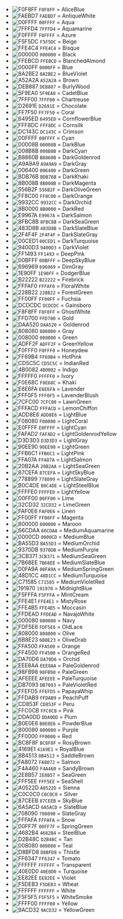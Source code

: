 - ![F0F8FF](https://via.placeholder.com/15/F0F8FF/000000?text=+) `F0F8FF` = AliceBlue
- ![FAEBD7](https://via.placeholder.com/15/FAEBD7/000000?text=+) `FAEBD7` = AntiqueWhite
- ![00FFFF](https://via.placeholder.com/15/00FFFF/000000?text=+) `00FFFF` = Aqua
- ![7FFFD4](https://via.placeholder.com/15/7FFFD4/000000?text=+) `7FFFD4` = Aquamarine
- ![F0FFFF](https://via.placeholder.com/15/F0FFFF/000000?text=+) `F0FFFF` = Azure
- ![F5F5DC](https://via.placeholder.com/15/F5F5DC/000000?text=+) `F5F5DC` = Beige
- ![FFE4C4](https://via.placeholder.com/15/FFE4C4/000000?text=+) `FFE4C4` = Bisque
- ![000000](https://via.placeholder.com/15/000000/000000?text=+) `000000` = Black
- ![FFEBCD](https://via.placeholder.com/15/FFEBCD/000000?text=+) `FFEBCD` = BlanchedAlmond
- ![0000FF](https://via.placeholder.com/15/0000FF/000000?text=+) `0000FF` = Blue
- ![8A2BE2](https://via.placeholder.com/15/8A2BE2/000000?text=+) `8A2BE2` = BlueViolet
- ![A52A2A](https://via.placeholder.com/15/A52A2A/000000?text=+) `A52A2A` = Brown
- ![DEB887](https://via.placeholder.com/15/DEB887/000000?text=+) `DEB887` = BurlyWood
- ![5F9EA0](https://via.placeholder.com/15/5F9EA0/000000?text=+) `5F9EA0` = CadetBlue
- ![7FFF00](https://via.placeholder.com/15/7FFF00/000000?text=+) `7FFF00` = Chartreuse
- ![D2691E](https://via.placeholder.com/15/D2691E/000000?text=+) `D2691E` = Chocolate
- ![FF7F50](https://via.placeholder.com/15/FF7F50/000000?text=+) `FF7F50` = Coral
- ![6495ED](https://via.placeholder.com/15/6495ED/000000?text=+) `6495ED` = CornflowerBlue
- ![FFF8DC](https://via.placeholder.com/15/FFF8DC/000000?text=+) `FFF8DC` = Cornsilk
- ![DC143C](https://via.placeholder.com/15/DC143C/000000?text=+) `DC143C` = Crimson
- ![00FFFF](https://via.placeholder.com/15/00FFFF/000000?text=+) `00FFFF` = Cyan
- ![00008B](https://via.placeholder.com/15/00008B/000000?text=+) `00008B` = DarkBlue
- ![008B8B](https://via.placeholder.com/15/008B8B/000000?text=+) `008B8B` = DarkCyan
- ![B8860B](https://via.placeholder.com/15/B8860B/000000?text=+) `B8860B` = DarkGoldenrod
- ![A9A9A9](https://via.placeholder.com/15/A9A9A9/000000?text=+) `A9A9A9` = DarkGray
- ![006400](https://via.placeholder.com/15/006400/000000?text=+) `006400` = DarkGreen
- ![BDB76B](https://via.placeholder.com/15/BDB76B/000000?text=+) `BDB76B` = DarkKhaki
- ![8B008B](https://via.placeholder.com/15/8B008B/000000?text=+) `8B008B` = DarkMagenta
- ![556B2F](https://via.placeholder.com/15/556B2F/000000?text=+) `556B2F` = DarkOliveGreen
- ![FF8C00](https://via.placeholder.com/15/FF8C00/000000?text=+) `FF8C00` = DarkOrange
- ![9932CC](https://via.placeholder.com/15/9932CC/000000?text=+) `9932CC` = DarkOrchid
- ![8B0000](https://via.placeholder.com/15/8B0000/000000?text=+) `8B0000` = DarkRed
- ![E9967A](https://via.placeholder.com/15/E9967A/000000?text=+) `E9967A` = DarkSalmon
- ![8FBC8B](https://via.placeholder.com/15/8FBC8B/000000?text=+) `8FBC8B` = DarkSeaGreen
- ![483D8B](https://via.placeholder.com/15/483D8B/000000?text=+) `483D8B` = DarkSlateBlue
- ![2F4F4F](https://via.placeholder.com/15/2F4F4F/000000?text=+) `2F4F4F` = DarkSlateGray
- ![00CED1](https://via.placeholder.com/15/00CED1/000000?text=+) `00CED1` = DarkTurquoise
- ![9400D3](https://via.placeholder.com/15/9400D3/000000?text=+) `9400D3` = DarkViolet
- ![FF1493](https://via.placeholder.com/15/FF1493/000000?text=+) `FF1493` = DeepPink
- ![00BFFF](https://via.placeholder.com/15/00BFFF/000000?text=+) `00BFFF` = DeepSkyBlue
- ![696969](https://via.placeholder.com/15/696969/000000?text=+) `696969` = DimGray
- ![1E90FF](https://via.placeholder.com/15/1E90FF/000000?text=+) `1E90FF` = DodgerBlue
- ![B22222](https://via.placeholder.com/15/B22222/000000?text=+) `B22222` = Firebrick
- ![FFFAF0](https://via.placeholder.com/15/FFFAF0/000000?text=+) `FFFAF0` = FloralWhite
- ![228B22](https://via.placeholder.com/15/228B22/000000?text=+) `228B22` = ForestGreen
- ![FF00FF](https://via.placeholder.com/15/FF00FF/000000?text=+) `FF00FF` = Fuchsia
- ![DCDCDC](https://via.placeholder.com/15/DCDCDC/000000?text=+) `DCDCDC` = Gainsboro
- ![F8F8FF](https://via.placeholder.com/15/F8F8FF/000000?text=+) `F8F8FF` = GhostWhite
- ![FFD700](https://via.placeholder.com/15/FFD700/000000?text=+) `FFD700` = Gold
- ![DAA520](https://via.placeholder.com/15/DAA520/000000?text=+) `DAA520` = Goldenrod
- ![808080](https://via.placeholder.com/15/808080/000000?text=+) `808080` = Gray
- ![008000](https://via.placeholder.com/15/008000/000000?text=+) `008000` = Green
- ![ADFF2F](https://via.placeholder.com/15/ADFF2F/000000?text=+) `ADFF2F` = GreenYellow
- ![F0FFF0](https://via.placeholder.com/15/F0FFF0/000000?text=+) `F0FFF0` = Honeydew
- ![FF69B4](https://via.placeholder.com/15/FF69B4/000000?text=+) `FF69B4` = HotPink
- ![CD5C5C](https://via.placeholder.com/15/CD5C5C/000000?text=+) `CD5C5C` = IndianRed
- ![4B0082](https://via.placeholder.com/15/4B0082/000000?text=+) `4B0082` = Indigo
- ![FFFFF0](https://via.placeholder.com/15/FFFFF0/000000?text=+) `FFFFF0` = Ivory
- ![F0E68C](https://via.placeholder.com/15/F0E68C/000000?text=+) `F0E68C` = Khaki
- ![E6E6FA](https://via.placeholder.com/15/E6E6FA/000000?text=+) `E6E6FA` = Lavender
- ![FFF0F5](https://via.placeholder.com/15/FFF0F5/000000?text=+) `FFF0F5` = LavenderBlush
- ![7CFC00](https://via.placeholder.com/15/7CFC00/000000?text=+) `7CFC00` = LawnGreen
- ![FFFACD](https://via.placeholder.com/15/FFFACD/000000?text=+) `FFFACD` = LemonChiffon
- ![ADD8E6](https://via.placeholder.com/15/ADD8E6/000000?text=+) `ADD8E6` = LightBlue
- ![F08080](https://via.placeholder.com/15/F08080/000000?text=+) `F08080` = LightCoral
- ![E0FFFF](https://via.placeholder.com/15/E0FFFF/000000?text=+) `E0FFFF` = LightCyan
- ![FAFAD2](https://via.placeholder.com/15/FAFAD2/000000?text=+) `FAFAD2` = LightGoldenrodYellow
- ![D3D3D3](https://via.placeholder.com/15/D3D3D3/000000?text=+) `D3D3D3` = LightGray
- ![90EE90](https://via.placeholder.com/15/90EE90/000000?text=+) `90EE90` = LightGreen
- ![FFB6C1](https://via.placeholder.com/15/FFB6C1/000000?text=+) `FFB6C1` = LightPink
- ![FFA07A](https://via.placeholder.com/15/FFA07A/000000?text=+) `FFA07A` = LightSalmon
- ![20B2AA](https://via.placeholder.com/15/20B2AA/000000?text=+) `20B2AA` = LightSeaGreen
- ![87CEFA](https://via.placeholder.com/15/87CEFA/000000?text=+) `87CEFA` = LightSkyBlue
- ![778899](https://via.placeholder.com/15/778899/000000?text=+) `778899` = LightSlateGray
- ![B0C4DE](https://via.placeholder.com/15/B0C4DE/000000?text=+) `B0C4DE` = LightSteelBlue
- ![FFFFE0](https://via.placeholder.com/15/FFFFE0/000000?text=+) `FFFFE0` = LightYellow
- ![00FF00](https://via.placeholder.com/15/00FF00/000000?text=+) `00FF00` = Lime
- ![32CD32](https://via.placeholder.com/15/32CD32/000000?text=+) `32CD32` = LimeGreen
- ![FAF0E6](https://via.placeholder.com/15/FAF0E6/000000?text=+) `FAF0E6` = Linen
- ![FF00FF](https://via.placeholder.com/15/FF00FF/000000?text=+) `FF00FF` = Magenta
- ![800000](https://via.placeholder.com/15/800000/000000?text=+) `800000` = Maroon
- ![66CDAA](https://via.placeholder.com/15/66CDAA/000000?text=+) `66CDAA` = MediumAquamarine
- ![0000CD](https://via.placeholder.com/15/0000CD/000000?text=+) `0000CD` = MediumBlue
- ![BA55D3](https://via.placeholder.com/15/BA55D3/000000?text=+) `BA55D3` = MediumOrchid
- ![9370DB](https://via.placeholder.com/15/9370DB/000000?text=+) `9370DB` = MediumPurple
- ![3CB371](https://via.placeholder.com/15/3CB371/000000?text=+) `3CB371` = MediumSeaGreen
- ![7B68EE](https://via.placeholder.com/15/7B68EE/000000?text=+) `7B68EE` = MediumSlateBlue
- ![00FA9A](https://via.placeholder.com/15/00FA9A/000000?text=+) `00FA9A` = MediumSpringGreen
- ![48D1CC](https://via.placeholder.com/15/48D1CC/000000?text=+) `48D1CC` = MediumTurquoise
- ![C71585](https://via.placeholder.com/15/C71585/000000?text=+) `C71585` = MediumVioletRed
- ![191970](https://via.placeholder.com/15/191970/000000?text=+) `191970` = MidnightBlue
- ![F5FFFA](https://via.placeholder.com/15/F5FFFA/000000?text=+) `F5FFFA` = MintCream
- ![FFE4E1](https://via.placeholder.com/15/FFE4E1/000000?text=+) `FFE4E1` = MistyRose
- ![FFE4B5](https://via.placeholder.com/15/FFE4B5/000000?text=+) `FFE4B5` = Moccasin
- ![FFDEAD](https://via.placeholder.com/15/FFDEAD/000000?text=+) `FFDEAD` = NavajoWhite
- ![000080](https://via.placeholder.com/15/000080/000000?text=+) `000080` = Navy
- ![FDF5E6](https://via.placeholder.com/15/FDF5E6/000000?text=+) `FDF5E6` = OldLace
- ![808000](https://via.placeholder.com/15/808000/000000?text=+) `808000` = Olive
- ![6B8E23](https://via.placeholder.com/15/6B8E23/000000?text=+) `6B8E23` = OliveDrab
- ![FFA500](https://via.placeholder.com/15/FFA500/000000?text=+) `FFA500` = Orange
- ![FF4500](https://via.placeholder.com/15/FF4500/000000?text=+) `FF4500` = OrangeRed
- ![DA70D6](https://via.placeholder.com/15/DA70D6/000000?text=+) `DA70D6` = Orchid
- ![EEE8AA](https://via.placeholder.com/15/EEE8AA/000000?text=+) `EEE8AA` = PaleGoldenrod
- ![98FB98](https://via.placeholder.com/15/98FB98/000000?text=+) `98FB98` = PaleGreen
- ![AFEEEE](https://via.placeholder.com/15/AFEEEE/000000?text=+) `AFEEEE` = PaleTurquoise
- ![DB7093](https://via.placeholder.com/15/DB7093/000000?text=+) `DB7093` = PaleVioletRed
- ![FFEFD5](https://via.placeholder.com/15/FFEFD5/000000?text=+) `FFEFD5` = PapayaWhip
- ![FFDAB9](https://via.placeholder.com/15/FFDAB9/000000?text=+) `FFDAB9` = PeachPuff
- ![CD853F](https://via.placeholder.com/15/CD853F/000000?text=+) `CD853F` = Peru
- ![FFC0CB](https://via.placeholder.com/15/FFC0CB/000000?text=+) `FFC0CB` = Pink
- ![DDA0DD](https://via.placeholder.com/15/DDA0DD/000000?text=+) `DDA0DD` = Plum
- ![B0E0E6](https://via.placeholder.com/15/B0E0E6/000000?text=+) `B0E0E6` = PowderBlue
- ![800080](https://via.placeholder.com/15/800080/000000?text=+) `800080` = Purple
- ![FF0000](https://via.placeholder.com/15/FF0000/000000?text=+) `FF0000` = Red
- ![BC8F8F](https://via.placeholder.com/15/BC8F8F/000000?text=+) `BC8F8F` = RosyBrown
- ![4169E1](https://via.placeholder.com/15/4169E1/000000?text=+) `4169E1` = RoyalBlue
- ![8B4513](https://via.placeholder.com/15/8B4513/000000?text=+) `8B4513` = SaddleBrown
- ![FA8072](https://via.placeholder.com/15/FA8072/000000?text=+) `FA8072` = Salmon
- ![F4A460](https://via.placeholder.com/15/F4A460/000000?text=+) `F4A460` = SandyBrown
- ![2E8B57](https://via.placeholder.com/15/2E8B57/000000?text=+) `2E8B57` = SeaGreen
- ![FFF5EE](https://via.placeholder.com/15/FFF5EE/000000?text=+) `FFF5EE` = SeaShell
- ![A0522D](https://via.placeholder.com/15/A0522D/000000?text=+) `A0522D` = Sienna
- ![C0C0C0](https://via.placeholder.com/15/C0C0C0/000000?text=+) `C0C0C0` = Silver
- ![87CEEB](https://via.placeholder.com/15/87CEEB/000000?text=+) `87CEEB` = SkyBlue
- ![6A5ACD](https://via.placeholder.com/15/6A5ACD/000000?text=+) `6A5ACD` = SlateBlue
- ![708090](https://via.placeholder.com/15/708090/000000?text=+) `708090` = SlateGray
- ![FFFAFA](https://via.placeholder.com/15/FFFAFA/000000?text=+) `FFFAFA` = Snow
- ![00FF7F](https://via.placeholder.com/15/00FF7F/000000?text=+) `00FF7F` = SpringGreen
- ![4682B4](https://via.placeholder.com/15/4682B4/000000?text=+) `4682B4` = SteelBlue
- ![D2B48C](https://via.placeholder.com/15/D2B48C/000000?text=+) `D2B48C` = Tan
- ![008080](https://via.placeholder.com/15/008080/000000?text=+) `008080` = Teal
- ![D8BFD8](https://via.placeholder.com/15/D8BFD8/000000?text=+) `D8BFD8` = Thistle
- ![FF6347](https://via.placeholder.com/15/FF6347/000000?text=+) `FF6347` = Tomato
- ![FFFFFF](https://via.placeholder.com/15/FFFFFF/000000?text=+) `FFFFFF` = Transparent
- ![40E0D0](https://via.placeholder.com/15/40E0D0/000000?text=+) `40E0D0` = Turquoise
- ![EE82EE](https://via.placeholder.com/15/EE82EE/000000?text=+) `EE82EE` = Violet
- ![F5DEB3](https://via.placeholder.com/15/F5DEB3/000000?text=+) `F5DEB3` = Wheat
- ![FFFFFF](https://via.placeholder.com/15/FFFFFF/000000?text=+) `FFFFFF` = White
- ![F5F5F5](https://via.placeholder.com/15/F5F5F5/000000?text=+) `F5F5F5` = WhiteSmoke
- ![FFFF00](https://via.placeholder.com/15/FFFF00/000000?text=+) `FFFF00` = Yellow
- ![9ACD32](https://via.placeholder.com/15/9ACD32/000000?text=+) `9ACD32` = YellowGreen
